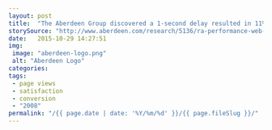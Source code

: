 ```yaml
---
layout: post
title:  "The Aberdeen Group discovered a 1-second delay resulted in 11% fewer page views, a 16% decrease in customer satisfaction, and 7% loss in conversions."
storySource: "http://www.aberdeen.com/research/5136/ra-performance-web-application/content.aspx"
date:   2015-10-29 14:27:51
img:
 image: "aberdeen-logo.png"
 alt: "Aberdeen Logo"
categories:
tags:
 - page views
 - satisfaction
 - conversion
 - "2008"
permalink: "/{{ page.date | date: '%Y/%m/%d' }}/{{ page.fileSlug }}/"
---
```

